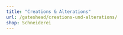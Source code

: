 ```yaml
---
title: "Creations & Alterations"
url: /gateshead/creations-und-alterations/
shop: Schneiderei
---
```

